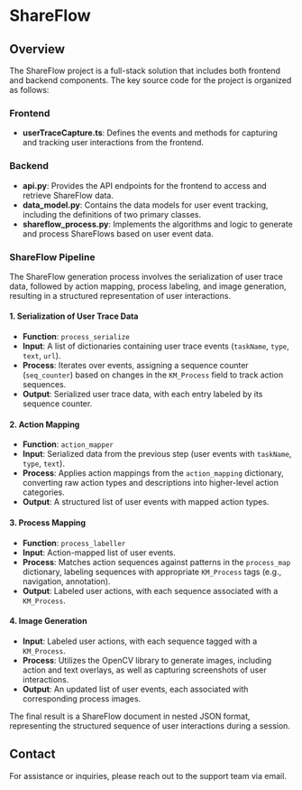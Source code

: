 # ShareFlow

## Overview

The ShareFlow project is a full-stack solution that includes both frontend and backend components. The key source code for the project is organized as follows:

### Frontend

- **userTraceCapture.ts**: Defines the events and methods for capturing and tracking user interactions from the frontend.

### Backend

- **api.py**: Provides the API endpoints for the frontend to access and retrieve ShareFlow data.
- **data_model.py**: Contains the data models for user event tracking, including the definitions of two primary classes.
- **shareflow_process.py**: Implements the algorithms and logic to generate and process ShareFlows based on user event data.

### ShareFlow Pipeline

The ShareFlow generation process involves the serialization of user trace data, followed by action mapping, process labeling, and image generation, resulting in a structured representation of user interactions.

#### 1. Serialization of User Trace Data
- **Function**: `process_serialize`
- **Input**: A list of dictionaries containing user trace events (`taskName`, `type`, `text`, `url`).
- **Process**: Iterates over events, assigning a sequence counter (`seq_counter`) based on changes in the `KM_Process` field to track action sequences.
- **Output**: Serialized user trace data, with each entry labeled by its sequence counter.

#### 2. Action Mapping
- **Function**: `action_mapper`
- **Input**: Serialized data from the previous step (user events with `taskName`, `type`, `text`).
- **Process**: Applies action mappings from the `action_mapping` dictionary, converting raw action types and descriptions into higher-level action categories.
- **Output**: A structured list of user events with mapped action types.

#### 3. Process Mapping
- **Function**: `process_labeller`
- **Input**: Action-mapped list of user events.
- **Process**: Matches action sequences against patterns in the `process_map` dictionary, labeling sequences with appropriate `KM_Process` tags (e.g., navigation, annotation).
- **Output**: Labeled user actions, with each sequence associated with a `KM_Process`.

#### 4. Image Generation
- **Input**: Labeled user actions, with each sequence tagged with a `KM_Process`.
- **Process**: Utilizes the OpenCV library to generate images, including action and text overlays, as well as capturing screenshots of user interactions.
- **Output**: An updated list of user events, each associated with corresponding process images.

The final result is a ShareFlow document in nested JSON format, representing the structured sequence of user interactions during a session.


## Contact

For assistance or inquiries, please reach out to the support team via email.
